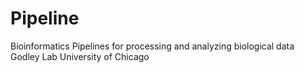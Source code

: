 # Pipeline

Bioinformatics Pipelines for processing and analyzing biological data <br />
Godley Lab
University of Chicago

